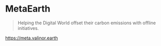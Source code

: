 # MetaEarth

> Helping the Digital World offset their carbon emissions with offline initiatives.

https://meta.valinor.earth